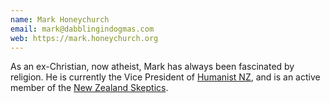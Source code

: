 ```yaml
---
name: Mark Honeychurch
email: mark@dabblingindogmas.com
web: https://mark.honeychurch.org
---
```


As an ex-Christian, now atheist, Mark has always been fascinated by religion. He is currently the Vice President of [Humanist NZ](https://humanist.nz), and is an active member of the [New Zealand Skeptics](https://skeptics.nz).
